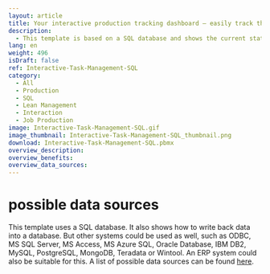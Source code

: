 ```yaml
---
layout: article
title: Your interactive production tracking dashboard – easily track the progress of manufacturing processes
description: 
  - This template is based on a SQL database and shows the current status of a machine in real time. This allows employees to track their progress in the production process and has the possibility to mark completed work steps as finished using a touch screen. When the touch screen is operated, the template writes back to the SQL database via a script and thus reports the completion of a work step. Download the template as an easy monitoring tool of your processes and a handy real-time overview over your progress!
lang: en
weight: 496
isDraft: false
ref: Interactive-Task-Management-SQL
category:
  - All
  - Production
  - SQL
  - Lean Management
  - Interaction
  - Job Production
image: Interactive-Task-Management-SQL.gif
image_thumbnail: Interactive-Task-Management-SQL_thumbnail.png
download: Interactive-Task-Management-SQL.pbmx
overview_description:
overview_benefits:
overview_data_sources:
---
```


# possible data sources

This template uses a SQL database. It also shows how to write back data into a database. But other systems could be used as well, such as ODBC, MS SQL Server, MS Access, MS Azure SQL, Oracle Database, IBM DB2, MySQL, PostgreSQL, MongoDB, Teradata or Wintool. An ERP system could also be suitable for this. A list of possible data sources can be found [here](https://peakboard.com/en/interfaces/).
